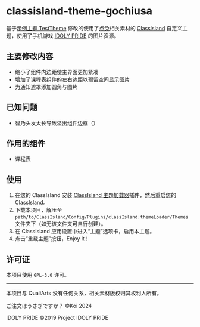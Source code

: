 # classisland-theme-gochiusa
基于[示例主题 TestTheme](https://github.com/ClassIsland/ClassIsland.ThemeLoader/tree/master/examples/TestTheme) 修改的使用了[点兔](https://gochiusa.com)相关素材的 [ClassIsland](https://classisland.tech) 自定义主题，使用了手机游戏 [IDOLY PRIDE](https://idolypride.jp) 的图片资源。

## 主要修改内容

- 缩小了组件内边距使主界面更加紧凑
- 增加了课程表组件的左右边距以预留空间显示图片
- 为通知遮罩添加圆角与图片

## 已知问题

- 智乃头发太长导致溢出组件边框（）

## 作用的组件

- 课程表

## 使用

1. 在您的 ClassIsland 安装 [ClassIsland 主题加载器](https://github.com/ClassIsland/ClassIsland.ThemeLoader)插件，然后重启您的 ClassIsland。
2. 下载本项目，解压至 `path/to/ClassIsland/Config/Plugins/classIsland.themeLoader/Themes` 文件夹下（如无该文件夹可自行创建）。
3. 在 ClassIsland 应用设置中进入“主题”选项卡，启用本主题。
4. 点击“重载主题”按钮，Enjoy it！

## 许可证

本项目使用 `GPL-3.0` 许可。

---

本项目与 QualiArts 没有任何关系，相关素材版权归其权利人所有。

ご注文はうさぎですか？ ©Koi 2024

IDOLY PRIDE ©2019 Project IDOLY PRIDE
